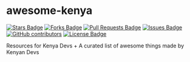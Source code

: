 # awesome-kenya


<a href="https://github.com/jaysonmulwa/awesome-kenya/stargazers"><img src="https://img.shields.io/github/stars/jaysonmulwa/awesome-kenya" alt="Stars Badge"/></a>
<a href="https://github.com/jaysonmulwa/awesome-kenya/network/members"><img src="https://img.shields.io/github/forks/jaysonmulwa/awesome-kenya" alt="Forks Badge"/></a>
<a href="https://github.com/jaysonmulwa/awesome-kenya/pulls"><img src="https://img.shields.io/github/issues-pr/jaysonmulwa/awesome-kenya" alt="Pull Requests Badge"/></a>
<a href="https://github.com/jaysonmulwa/awesome-kenya/issues"><img src="https://img.shields.io/github/issues/jaysonmulwa/awesome-kenya" alt="Issues Badge"/></a>
<a href="https://github.com/jaysonmulwa/awesome-kenya/graphs/contributors"><img alt="GitHub contributors" src="https://img.shields.io/github/contributors/jaysonmulwa/awesome-kenya?color=2b9348"></a>
<a href="https://github.com/jaysonmulwa/awesome-kenya/blob/master/LICENSE"><img src="https://img.shields.io/github/license/jaysonmulwa/awesome-kenya?color=2b9348" alt="License Badge"/></a>

Resources for Kenya Devs  + A curated list of awesome things made by Kenyan Devs
